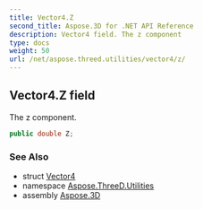 ```yaml
---
title: Vector4.Z
second_title: Aspose.3D for .NET API Reference
description: Vector4 field. The z component
type: docs
weight: 50
url: /net/aspose.threed.utilities/vector4/z/
---
```

## Vector4.Z field

The z component.

```csharp
public double Z;
```

### See Also

* struct [Vector4](../)
* namespace [Aspose.ThreeD.Utilities](../../vector4/)
* assembly [Aspose.3D](../../../)


